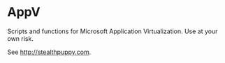 # AppV
Scripts and functions for Microsoft Application Virtualization.
Use at your own risk.

See http://stealthpuppy.com.
